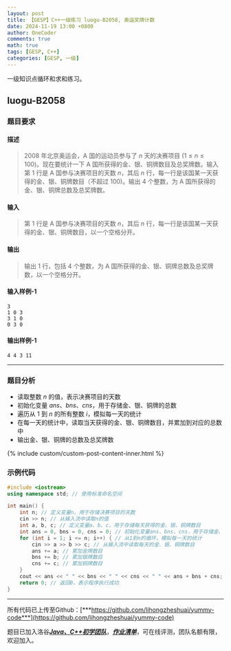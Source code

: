 ```yaml
---
layout: post
title: 【GESP】C++一级练习 luogu-B2058, 奥运奖牌计数
date: 2024-11-19 13:00 +0800
author: OneCoder
comments: true
math: true
tags: [GESP, C++]
categories: [GESP, 一级]
---
```

一级知识点循环和求和练习。

<!--more-->

## luogu-B2058

### 题目要求

#### 描述

>$2008$ 年北京奥运会，A 国的运动员参与了 $n$ 天的决赛项目 $(1 \le n \le 100)$。现在要统计一下 A 国所获得的金、银、铜牌数目及总奖牌数。输入第 $1$ 行是 A 国参与决赛项目的天数 $n$，其后 $n$ 行，每一行是该国某一天获得的金、银、铜牌数目（不超过 $100)$。输出 $4$ 个整数，为 A 国所获得的金、银、铜牌总数及总奖牌数。

#### 输入

>第 $1$ 行是 A 国参与决赛项目的天数 $n$，其后 $n$ 行，每一行是该国某一天获得的金、银、铜牌数目，以一个空格分开。

#### 输出

>输出 $1$ 行，包括 $4$ 个整数，为 A 国所获得的金、银、铜牌总数及总奖牌数，以一个空格分开。

#### 输入样例-1

```console
3
1 0 3
3 1 0
0 3 0
```

#### 输出样例-1

```console
4 4 3 11
```

---

### 题目分析

- 读取整数 $n$ 的值，表示决赛项目的天数
- 初始化变量 $ans$、$bns$、$cns$，用于存储金、银、铜牌的总数
- 遍历从 $1$ 到 $n$ 的所有整数 $i$，模拟每一天的统计
- 在每一天的统计中，读取当天获得的金、银、铜牌数目，并累加到对应的总数中
- 输出金、银、铜牌的总数及总奖牌数

{% include custom/custom-post-content-inner.html %}

### 示例代码

```cpp
#include <iostream>
using namespace std; // 使用标准命名空间

int main() {
    int n; // 定义变量n，用于存储决赛项目的天数
    cin >> n; // 从输入流中读取n的值
    int a, b, c; // 定义变量a、b、c，用于存储每天获得的金、银、铜牌数目
    int ans = 0, bns = 0, cns = 0; // 初始化变量ans、bns、cns，用于存储金、银、铜牌的总数
    for (int i = 1; i <= n; i++) { // 从1到n的循环，模拟每一天的统计
        cin >> a >> b >> c; // 从输入流中读取每天的金、银、铜牌数目
        ans += a; // 累加金牌数目
        bns += b; // 累加银牌数目
        cns += c; // 累加铜牌数目
    }
    cout << ans << " " << bns << " " << cns << " " << ans + bns + cns; // 输出金、银、铜牌的总数及总奖牌数
    return 0; // 返回0，表示程序执行成功
}
```

---

所有代码已上传至Github：[***https://github.com/lihongzheshuai/yummy-code***](https://github.com/lihongzheshuai/yummy-code)

题目已加入洛谷[***Java、C++初学团队***](https://www.luogu.com.cn/team/92228)，[***作业清单***](https://www.luogu.com.cn/team/92228#homework)，可在线评测，团队名额有限，欢迎加入。
